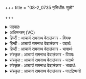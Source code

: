 +++
title = "08-2_0735 नृभिर्धौतः सुतो"

+++
<details><summary>पदपाठः</summary>

नृ꣡भिः꣢꣯। धौ꣣तः꣢। सु꣣तः꣢। अ꣡श्नैः꣢꣯। अ꣡व्याः꣢꣯। वा꣡रैः꣢꣯। प꣡रि꣢꣯पूतः। प꣡रि꣢꣯। पू꣣तः। अ꣡श्वः꣢꣯। न। नि꣣क्तः꣢। न꣣दी꣡षु꣢। ७३५।
</details>

<details><summary>अधिमन्त्रम् (VC)</summary>

- इन्द्रः
- वसिष्ठो मैत्रावरुणिः
- गायत्री
- षड्जः
</details>

<details><summary>हिन्दी : आचार्य रामनाथ वेदालंकार - विषयः</summary>

अगले मन्त्र में यह बताया गया है कि वह ब्रह्मविज्ञान-रस कैसा है।
</details>

<details><summary>हिन्दी : आचार्य रामनाथ वेदालंकार - पदार्थः</summary>

पदार्थान्वयभाषाः -  हे शिष्य ! मेरे द्वारा जो तुझे ब्रह्मज्ञान-रस दिया जा रहा है वह (नृभिः) उन्नायक श्रेष्ठ विचारों द्वारा (धौतः) धोया गया है, (अश्नैः) पाषाणों के समान कठोर व्रताचरणों द्वारा (सुतः) अभिषुत किया गया है, (अव्याः) रक्षा करनेवाली बुद्धि के (वारैः) दोषनिवारक तर्कों द्वारा (परिपूतः) पवित्र किया गया है और (नदीषु) नदियों में (निक्तः) नहलाकर साफ किये गये (अश्वः न) घोड़े के समान (नदीषु) वेदवाणी की धाराओं में (निक्तः) शुद्ध किया गया है ॥२॥ इस मन्त्र में श्लिष्टोपमालङ्कार है। यहाँ श्लेष से सोम ओषधि के पक्ष में भी अर्थ-योजना करनी चाहिए। इससे ‘ब्रह्मविज्ञान सोमरस के समान है’ यह उपमानोपमेयभाव द्योतित होगा ॥२॥
</details>

<details><summary>हिन्दी : आचार्य रामनाथ वेदालंकार - भावार्थः</summary>

भावार्थभाषाः -  जैसे ऋत्विज् लोग सोमलता को पवित्र जल से धोकर,सिल-बट्टों से कूटकर,रस निचोड़ कर,दशापवित्र नामक छन्नी से छानकर शुद्ध हुए सोमरस को अग्नि में होम करते हैं,वैसे ही गुरुजन ब्रह्मविद्यारूप लता को सद्विचारों से धोकर,कठोर व्रताचरणों से कूटकर,बुद्धि के तर्कों से छानकर,वेदवाणी की धाराओं में पवित्र करके शिष्य की आत्माग्नि में होम करते हैं ॥२॥
</details>

<details><summary>संस्कृत : आचार्य रामनाथ वेदालंकार - विषयः</summary>

अथ कीदृशः स ब्रह्मविज्ञानरस इत्याह।
</details>

<details><summary>संस्कृत : आचार्य रामनाथ वेदालंकार - पदार्थः</summary>

पदार्थान्वयभाषाः -  हे शिष्य ! मया तुभ्यं दीयमानः एष ब्रह्मविज्ञानरसः (नृभिः) उन्नायकैः सद्विचारैः (धौतः) प्रक्षालितः अस्ति, (अश्नैः) अश्मभिरिव कठोरैः व्रताचरणैः (सुतः) अभिषुतः अस्ति, (अव्याः) रक्षिकायाः बुद्धेः (वारैः) दोषनिवारयितृभिः तर्कैः (परिपूतः) पवित्रीकृतः अस्ति, किञ्च, (नदीषु) सरित्प्रवाहेषु (निक्तः) स्नानेन शोधितः (अश्वः न) तुरगः इव (नदीषु) वेदवाग्धारासु (निक्तः३) शोधितः विद्यते ॥२॥ अत्र श्लिष्टोपमालङ्कारः। किञ्च श्लेषेण सोमौषधिपक्षेऽप्यर्थो योजनीयः। तेन ब्रह्मविज्ञानं सोमरस इवेत्युपमानोपमेयभावो द्योत्यते ॥२॥
</details>

<details><summary>संस्कृत : आचार्य रामनाथ वेदालंकार - भावार्थः</summary>

भावार्थभाषाः -  यथा ऋत्विजः सोमलतां पवित्रेण जलेन प्रक्षाल्य पाषाणैः कुट्टयित्वा रसं निश्चोत्य दशापवित्रेण परिपूय शुद्धं सोमरसम् अग्नौ जुह्वति तथैव गुरवो ब्रह्मविद्यालतां सद्विचारैः प्रक्षाल्य,कठोरव्रताचरणैः संकुट्ट्य,बुद्धेस्तर्कैः परिपूय,वेदवाग्धारासु पवित्रीकृत्य शिष्यस्यात्माग्नौ जुह्वति ॥२॥
</details>

<details><summary>संस्कृत : आचार्य रामनाथ वेदालंकार - पादटिप्पनी</summary>

टिप्पणी:   २. ऋ० ८।२।२, ‘नृ॒भि॑र्धू॒तः’, ‘रव्यो॒वारैः॒’ इति पाठः। ३. निक्तः निर्णिक्तः शोधितः। यथा अप्सु स्नातो अश्वः अपगतमलः सन् दीप्तो भवति—इति सा०। निक्तः स्नातः—इति वि०।
</details>